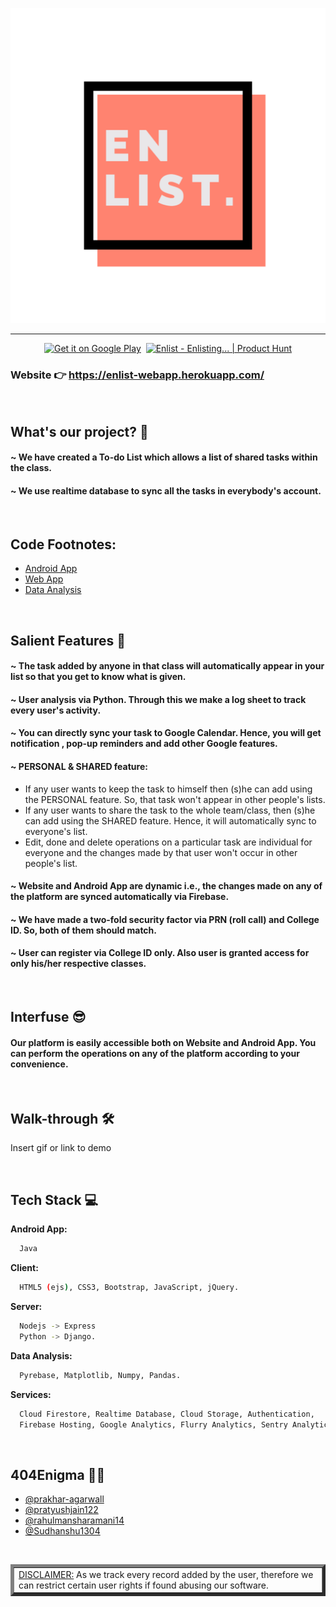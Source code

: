 <div align="center">

![Logo](https://github.com/404Enigma/enlist/blob/master/Extra/logo.png)

<hr>
</div>

<div align="center">

<a href="https://play.google.com/store/apps/details?id=com.enigma.enlist&pcampaignid=pcampaignidMKT-Other-global-all-co-prtnr-py-PartBadge-Mar2515-1"><img alt="Get it on Google Play" src="https://play.google.com/intl/en_us/badges/static/images/badges/en_badge_web_generic.png" width="200px" /></a>
&nbsp;<a href="https://www.producthunt.com/posts/enlist-2?utm_source=badge-featured&utm_medium=badge&utm_souce=badge-enlist-2" target="_blank"><img src="https://api.producthunt.com/widgets/embed-image/v1/featured.svg?post_id=305253&theme=dark" alt="Enlist - Enlisting... | Product Hunt"  width="200" height="74"/></a>

</div>

### Website 👉 <a href="https://enlist-webapp.herokuapp.com/">https://enlist-webapp.herokuapp.com/</a>

&nbsp;

<h2>What's our project? 📒</h2>

#### ~ We have created a To-do List which allows a list of shared tasks within the class.

#### ~ We use realtime database to sync all the tasks in everybody's account.

&nbsp;

## Code Footnotes:

- [Android App](https://github.com/404Enigma/enlist-app)
- [Web App](https://github.com/404Enigma/enlist-web)
- [Data Analysis](https://github.com/404Enigma/enlist-data-analysis)

&nbsp;

<h2>Salient Features 🧩</h2>

#### ~ The task added by anyone in that class will automatically appear in your list so that you get to know what is given.

#### ~ User analysis via Python. Through this we make a log sheet to track every user's activity.

#### ~ You can directly sync your task to Google Calendar. Hence, you will get notification , pop-up reminders and add other Google features.

#### ~ PERSONAL & SHARED feature:

- If any user wants to keep the task to himself then (s)he can add using the PERSONAL feature. So, that task won't appear in other people's lists.
- If any user wants to share the task to the whole team/class, then (s)he can add using the SHARED feature. Hence, it will automatically sync to everyone's list.
- Edit, done and delete operations on a particular task are individual for everyone and the changes made by that user won't occur in other people's list.

#### ~ Website and Android App are dynamic i.e., the changes made on any of the platform are synced automatically via Firebase.

#### ~ We have made a two-fold security factor via PRN (roll call) and College ID. So, both of them should match.

#### ~ User can register via College ID only. Also user is granted access for only his/her respective classes.

&nbsp;

<h2>Interfuse 😎</h2>

#### Our platform is easily accessible both on Website and Android App. You can perform the operations on any of the platform according to your convenience.

&nbsp;

## Walk-through 🛠

Insert gif or link to demo

&nbsp;

## Tech Stack 💻

**Android App:**

```bash
  Java
```

**Client:**

```bash
  HTML5 (ejs), CSS3, Bootstrap, JavaScript, jQuery.
```

**Server:**

```bash
  Nodejs -> Express
  Python -> Django.
```

**Data Analysis:**

```bash
  Pyrebase, Matplotlib, Numpy, Pandas.
```

**Services:**

```bash
  Cloud Firestore, Realtime Database, Cloud Storage, Authentication,
  Firebase Hosting, Google Analytics, Flurry Analytics, Sentry Analytics.
```

&nbsp;

## 404Enigma 👨‍💻

- [@prakhar-agarwall](https://github.com/prakhar-agarwall)
- [@pratyushjain122](https://github.com/pratyushjain122)
- [@rahulmansharamani14](https://github.com/rahulmansharamani14)
- [@Sudhanshu1304](https://github.com/Sudhanshu1304)

&nbsp;

<table border="5px">

 <tbody>

 <td><u>DISCLAIMER:</u> As we track every record added by the user, therefore we can restrict certain user rights if found abusing our software.</td>

 </tbody>
 </table>
